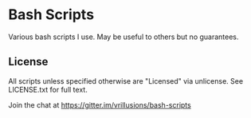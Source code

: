 # Bash Scripts

Various bash scripts I use.  May be useful to others but no guarantees.

## License

All scripts unless specified otherwise are "Licensed" via unlicense. See LICENSE.txt for full text.

Join the chat at https://gitter.im/vrillusions/bash-scripts
